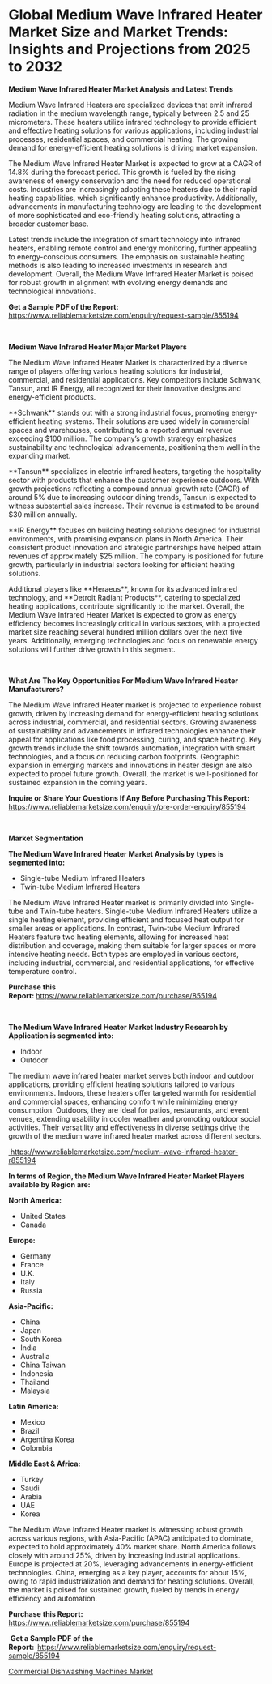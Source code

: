 <p><h1>Global Medium Wave Infrared Heater Market Size and Market Trends: Insights and Projections from 2025 to 2032</h1></p><p><strong>Medium Wave Infrared Heater Market Analysis and Latest Trends</strong></p>
<p><p>Medium Wave Infrared Heaters are specialized devices that emit infrared radiation in the medium wavelength range, typically between 2.5 and 25 micrometers. These heaters utilize infrared technology to provide efficient and effective heating solutions for various applications, including industrial processes, residential spaces, and commercial heating. The growing demand for energy-efficient heating solutions is driving market expansion.</p><p>The Medium Wave Infrared Heater Market is expected to grow at a CAGR of 14.8% during the forecast period. This growth is fueled by the rising awareness of energy conservation and the need for reduced operational costs. Industries are increasingly adopting these heaters due to their rapid heating capabilities, which significantly enhance productivity. Additionally, advancements in manufacturing technology are leading to the development of more sophisticated and eco-friendly heating solutions, attracting a broader customer base.</p><p>Latest trends include the integration of smart technology into infrared heaters, enabling remote control and energy monitoring, further appealing to energy-conscious consumers. The emphasis on sustainable heating methods is also leading to increased investments in research and development. Overall, the Medium Wave Infrared Heater Market is poised for robust growth in alignment with evolving energy demands and technological innovations.</p></p>
<p><strong>Get a Sample PDF of the Report:&nbsp;</strong> <a href="https://www.reliablemarketsize.com/enquiry/request-sample/855194?utm_campaign=2295&utm_medium=2&utm_source=Github&utm_content=ia&utm_term=20022025&utm_id=medium-wave-infrared-heater">https://www.reliablemarketsize.com/enquiry/request-sample/855194</a></p>
<p>&nbsp;</p>
<p><strong>Medium Wave Infrared Heater Major Market Players</strong></p>
<p><p>The Medium Wave Infrared Heater Market is characterized by a diverse range of players offering various heating solutions for industrial, commercial, and residential applications. Key competitors include Schwank, Tansun, and IR Energy, all recognized for their innovative designs and energy-efficient products.</p><p>**Schwank** stands out with a strong industrial focus, promoting energy-efficient heating systems. Their solutions are used widely in commercial spaces and warehouses, contributing to a reported annual revenue exceeding $100 million. The company’s growth strategy emphasizes sustainability and technological advancements, positioning them well in the expanding market.</p><p>**Tansun** specializes in electric infrared heaters, targeting the hospitality sector with products that enhance the customer experience outdoors. With growth projections reflecting a compound annual growth rate (CAGR) of around 5% due to increasing outdoor dining trends, Tansun is expected to witness substantial sales increase. Their revenue is estimated to be around $30 million annually.</p><p>**IR Energy** focuses on building heating solutions designed for industrial environments, with promising expansion plans in North America. Their consistent product innovation and strategic partnerships have helped attain revenues of approximately $25 million. The company is positioned for future growth, particularly in industrial sectors looking for efficient heating solutions.</p><p>Additional players like **Heraeus**, known for its advanced infrared technology, and **Detroit Radiant Products**, catering to specialized heating applications, contribute significantly to the market. Overall, the Medium Wave Infrared Heater Market is expected to grow as energy efficiency becomes increasingly critical in various sectors, with a projected market size reaching several hundred million dollars over the next five years. Additionally, emerging technologies and focus on renewable energy solutions will further drive growth in this segment.</p></p>
<p>&nbsp;</p>
<p><strong>What Are The Key Opportunities For Medium Wave Infrared Heater Manufacturers?</strong></p>
<p><p>The Medium Wave Infrared Heater market is projected to experience robust growth, driven by increasing demand for energy-efficient heating solutions across industrial, commercial, and residential sectors. Growing awareness of sustainability and advancements in infrared technologies enhance their appeal for applications like food processing, curing, and space heating. Key growth trends include the shift towards automation, integration with smart technologies, and a focus on reducing carbon footprints. Geographic expansion in emerging markets and innovations in heater design are also expected to propel future growth. Overall, the market is well-positioned for sustained expansion in the coming years.</p></p>
<p><strong>Inquire or Share Your Questions If Any Before Purchasing This Report:</strong> <a href="https://www.reliablemarketsize.com/enquiry/pre-order-enquiry/855194?utm_campaign=2295&utm_medium=2&utm_source=Github&utm_content=ia&utm_term=20022025&utm_id=medium-wave-infrared-heater">https://www.reliablemarketsize.com/enquiry/pre-order-enquiry/855194</a></p>
<p>&nbsp;</p>
<p><strong>Market Segmentation</strong></p>
<p><strong>The Medium Wave Infrared Heater Market Analysis by types is segmented into:</strong></p>
<p><ul><li>Single-tube Medium Infrared Heaters</li><li>Twin-tube Medium Infrared Heaters</li></ul></p>
<p><p>The Medium Wave Infrared Heater market is primarily divided into Single-tube and Twin-tube heaters. Single-tube Medium Infrared Heaters utilize a single heating element, providing efficient and focused heat output for smaller areas or applications. In contrast, Twin-tube Medium Infrared Heaters feature two heating elements, allowing for increased heat distribution and coverage, making them suitable for larger spaces or more intensive heating needs. Both types are employed in various sectors, including industrial, commercial, and residential applications, for effective temperature control.</p></p>
<p><strong>Purchase this Report:&nbsp;</strong><a href="https://www.reliablemarketsize.com/purchase/855194?utm_campaign=2295&utm_medium=2&utm_source=Github&utm_content=ia&utm_term=20022025&utm_id=medium-wave-infrared-heater">https://www.reliablemarketsize.com/purchase/855194</a></p>
<p>&nbsp;</p>
<p><strong>The Medium Wave Infrared Heater Market Industry Research by Application is segmented into:</strong></p>
<p><ul><li>Indoor</li><li>Outdoor</li></ul></p>
<p><p>The medium wave infrared heater market serves both indoor and outdoor applications, providing efficient heating solutions tailored to various environments. Indoors, these heaters offer targeted warmth for residential and commercial spaces, enhancing comfort while minimizing energy consumption. Outdoors, they are ideal for patios, restaurants, and event venues, extending usability in cooler weather and promoting outdoor social activities. Their versatility and effectiveness in diverse settings drive the growth of the medium wave infrared heater market across different sectors.</p></p>
<p><a href="https://www.reliablemarketsize.com/medium-wave-infrared-heater-r855194?utm_campaign=2295&utm_medium=2&utm_source=Github&utm_content=ia&utm_term=20022025&utm_id=medium-wave-infrared-heater">&nbsp;https://www.reliablemarketsize.com/medium-wave-infrared-heater-r855194</a></p>
<p><strong>In terms of Region, the Medium Wave Infrared Heater Market Players available by Region are:</strong></p>
<p>
    <p> <strong> North America: </strong>
        <ul>
            <li>United States</li>
            <li>Canada</li>
        </ul>
        </p> 
    <p> <strong> Europe: </strong>
        <ul>
            <li>Germany</li>
            <li>France</li>
            <li>U.K.</li>
            <li>Italy</li>
            <li>Russia</li>
        </ul>
        </p> 
    <p> <strong> Asia-Pacific: </strong>
        <ul>
            <li>China</li>
            <li>Japan</li>
            <li>South Korea</li>
            <li>India</li>
            <li>Australia</li>
            <li>China Taiwan</li>
            <li>Indonesia</li>
            <li>Thailand</li>
            <li>Malaysia</li>
        </ul>
        </p> 
    <p> <strong> Latin America: </strong>
        <ul>
            <li>Mexico</li>
            <li>Brazil</li>
            <li>Argentina Korea</li>
            <li>Colombia</li>
        </ul>
        </p> 
    <p> <strong> Middle East & Africa: </strong>
        <ul>
            <li>Turkey</li>
            <li>Saudi</li>
            <li>Arabia</li>
            <li>UAE</li>
            <li>Korea</li>
        </ul>
    </p>
    </p>
<p><p>The Medium Wave Infrared Heater market is witnessing robust growth across various regions, with Asia-Pacific (APAC) anticipated to dominate, expected to hold approximately 40% market share. North America follows closely with around 25%, driven by increasing industrial applications. Europe is projected at 20%, leveraging advancements in energy-efficient technologies. China, emerging as a key player, accounts for about 15%, owing to rapid industrialization and demand for heating solutions. Overall, the market is poised for sustained growth, fueled by trends in energy efficiency and automation.</p></p>
<p><strong>Purchase this Report: </strong><a href="https://www.reliablemarketsize.com/purchase/855194?utm_campaign=2295&utm_medium=2&utm_source=Github&utm_content=ia&utm_term=20022025&utm_id=medium-wave-infrared-heater">https://www.reliablemarketsize.com/purchase/855194</a></p>
<p>&nbsp;<strong>Get a Sample PDF of the Report:&nbsp;&nbsp;</strong><a href="https://www.reliablemarketsize.com/enquiry/request-sample/855194?utm_campaign=2295&utm_medium=2&utm_source=Github&utm_content=ia&utm_term=20022025&utm_id=medium-wave-infrared-heater">https://www.reliablemarketsize.com/enquiry/request-sample/855194</a></p>
<p><strong></strong></p>
<p><p><a href="https://github.com/AlisaRowe24/Market-Research-Report-List-1/blob/main/commercial-dishwashing-machines-market.md?utm_campaign=2295&utm_medium=2&utm_source=Github&utm_content=ia&utm_term=20022025&utm_id=medium-wave-infrared-heater">Commercial Dishwashing Machines Market</a></p></p>